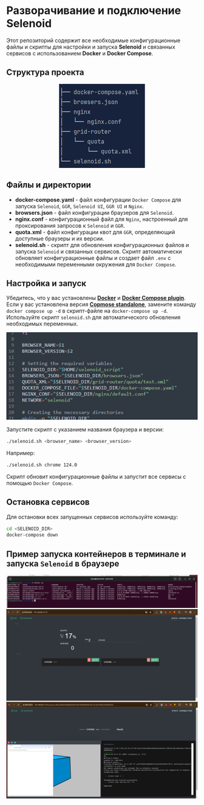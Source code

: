 # Разворачивание и подключение Selenoid

Этот репозиторий содержит все необходимые конфигурационные файлы и скрипты для настройки и запуска **Selenoid** и связанных
сервисов с использованием **Docker** и **Docker Compose**.

## Структура проекта
<p align="center">
      <img title="structure" src="media/structure.png" alt="structure">
</p>

## Файлы и директории
- **docker-compose.yaml** - файл конфигурации `Docker Compose` для запуска `Selenoid`, `GGR`, `Selenoid UI`, `GGR UI` и `Nginx`.   
- **browsers.json** - файл конфигурации браузеров для `Selenoid`.  
- **nginx.conf** - конфигурационный файл для `Nginx`, настроенный для проксирования запросов к `Selenoid` и `GGR`.  
- **quota.xml** - файл конфигурации квот для `GGR`, определяющий доступные браузеры и их версии.   
- **selenoid.sh** - скрипт для обновления конфигурационных файлов и запуска `Selenoid` и связанных сервисов.
Скрипт автоматически обновляет конфигурационные файлы и создает файл `.env` с необходимыми переменными 
окружения для `Docker Compose`.

## Настройка и запуск
Убедитесь, что у вас установлены **[Docker](https://docs.docker.com/engine/install/)** и **[Docker Compose plugin](https://docs.docker.com/compose/install/linux/)**.  
Если у вас установлена версия **[Copmose standalone](https://docs.docker.com/compose/install/standalone/)**, замените команду `docker compose up -d` в скрипт-файле на `docker-compose up -d`.
Используйте скрипт `selenoid.sh` для автоматического обновления необходимых переменных. 

<p align="center">
      <img title="selenoid.sh" src="media/variables.png" alt="selenoid.sh">
</p>

Запустите скрипт с указанием названия браузера и версии: 

```bash
./selenoid.sh <browser_name> <browser_version>
```
Например:

```bash
./selenoid.sh chrome 124.0
```
Скрипт обновит конфигурационные файлы и запустит все сервисы с помощью `Docker Compose`.

## Остановка сервисов
Для остановки всех запущенных сервисов используйте команду:

```bash
cd <SELENOID_DIR>
docker-compose down
```

## Пример запуска контейнеров в терминале и запуска `Selenoid` в браузере
<p align="center">
    <img title="selenoid" src="media/terminal.png" alt="selenoid">
    <img title="selenoid" src="media/selenoid1.png" alt="selenoid">
    <img title="selenoid" src="media/selenoid2.png" alt="selenoid">
</p>
